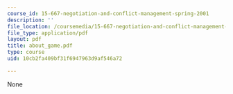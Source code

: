 ```yaml
---
course_id: 15-667-negotiation-and-conflict-management-spring-2001
description: ''
file_location: /coursemedia/15-667-negotiation-and-conflict-management-spring-2001/10cb2fa409bf31f6947963d9af546a72_about_game.pdf
file_type: application/pdf
layout: pdf
title: about_game.pdf
type: course
uid: 10cb2fa409bf31f6947963d9af546a72

---
```

None